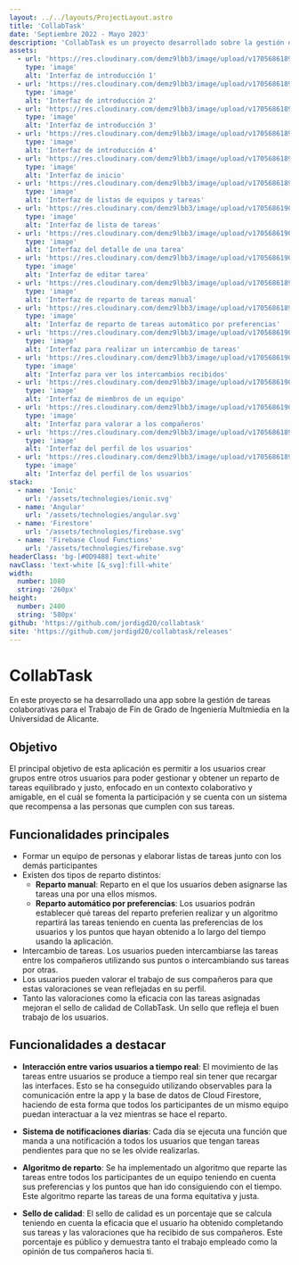 ```yaml
---
layout: ../../layouts/ProjectLayout.astro
title: 'CollabTask'
date: 'Septiembre 2022 - Mayo 2023'
description: 'CollabTask es un proyecto desarrollado sobre la gestión de tareas colaborativas para el Trabajo de Fin de Grado de Ingeniería Multmiedia en la Universidad de Alicante.'
assets: 
  - url: 'https://res.cloudinary.com/demz9lbb3/image/upload/v1705686189/collabtask/o589sohg2t0fwwgs7nxd.webp'
    type: 'image' 
    alt: 'Interfaz de introducción 1'
  - url: 'https://res.cloudinary.com/demz9lbb3/image/upload/v1705686189/collabtask/cxfdumzeaefsaz5vgl8k.webp'
    type: 'image' 
    alt: 'Interfaz de introducción 2'
  - url: 'https://res.cloudinary.com/demz9lbb3/image/upload/v1705686189/collabtask/beqbtihymahfvpcm2gnk.webp'
    type: 'image' 
    alt: 'Interfaz de introducción 3'
  - url: 'https://res.cloudinary.com/demz9lbb3/image/upload/v1705686189/collabtask/ilpklkijuxk1zcnsdmlc.webp'
    type: 'image' 
    alt: 'Interfaz de introducción 4'
  - url: 'https://res.cloudinary.com/demz9lbb3/image/upload/v1705686189/collabtask/s0eyrawjhux520bedvgq.webp'
    type: 'image' 
    alt: 'Interfaz de inicio'
  - url: 'https://res.cloudinary.com/demz9lbb3/image/upload/v1705686189/collabtask/gxguv0yhicgsh1gx4gmb.webp'
    type: 'image' 
    alt: 'Interfaz de listas de equipos y tareas'
  - url: 'https://res.cloudinary.com/demz9lbb3/image/upload/v1705686190/collabtask/ecnn6qoangdkyd6lh89m.webp'
    type: 'image' 
    alt: 'Interfaz de lista de tareas'
  - url: 'https://res.cloudinary.com/demz9lbb3/image/upload/v1705686190/collabtask/rlkivo92r1aitukxe4ce.webp'
    type: 'image' 
    alt: 'Interfaz del detalle de una tarea'
  - url: 'https://res.cloudinary.com/demz9lbb3/image/upload/v1705686190/collabtask/lrxmsg5k6alj4neyz6re.webp'
    type: 'image' 
    alt: 'Interfaz de editar tarea'
  - url: 'https://res.cloudinary.com/demz9lbb3/image/upload/v1705686189/collabtask/p0wk3exw3ukkdswvykxx.webp'
    type: 'image' 
    alt: 'Interfaz de reparto de tareas manual'
  - url: 'https://res.cloudinary.com/demz9lbb3/image/upload/v1705686189/collabtask/ujofn5vqrlzvemaar80s.webp'
    type: 'image' 
    alt: 'Interfaz de reparto de tareas automático por preferencias'
  - url: 'https://res.cloudinary.com/demz9lbb3/image/upload/v1705686190/collabtask/zeoneqewvh5naiotf0cg.webp'
    type: 'image' 
    alt: 'Interfaz para realizar un intercambio de tareas'
  - url: 'https://res.cloudinary.com/demz9lbb3/image/upload/v1705686190/collabtask/ham2f6eazygkygaqmfgj.webp'
    type: 'image' 
    alt: 'Interfaz para ver los intercambios recibidos'
  - url: 'https://res.cloudinary.com/demz9lbb3/image/upload/v1705686190/collabtask/hhxrc5nm4qmtiktnm5mz.webp'
    type: 'image' 
    alt: 'Interfaz de miembros de un equipo'
  - url: 'https://res.cloudinary.com/demz9lbb3/image/upload/v1705686190/collabtask/nzm5ffg5tiktx6u6kivt.webp'
    type: 'image' 
    alt: 'Interfaz para valorar a los compañeros'
  - url: 'https://res.cloudinary.com/demz9lbb3/image/upload/v1705686189/collabtask/ppu2eejidcgpkya6k6ur.webp'
    type: 'image' 
    alt: 'Interfaz del perfil de los usuarios'
  - url: 'https://res.cloudinary.com/demz9lbb3/image/upload/v1705686189/collabtask/jzn6jjhnx0qycxuwqyar.webp'
    type: 'image' 
    alt: 'Interfaz del perfil de los usuarios'
stack:       
  - name: 'Ionic'
    url: '/assets/technologies/ionic.svg'
  - name: 'Angular'
    url: '/assets/technologies/angular.svg'
  - name: 'Firestore'
    url: '/assets/technologies/firebase.svg'
  - name: 'Firebase Cloud Functions'
    url: '/assets/technologies/firebase.svg'
headerClass: 'bg-[#0D9488] text-white'
navClass: 'text-white [&_svg]:fill-white'
width: 
  number: 1080
  string: '260px'
height: 
  number: 2400
  string: '580px'
github: 'https://github.com/jordigd20/collabtask'
site: 'https://github.com/jordigd20/collabtask/releases'
---
```


# CollabTask

En este proyecto se ha desarrollado una app sobre la gestión de tareas colaborativas para el Trabajo de Fin de Grado de Ingeniería Multmiedia en la Universidad de Alicante.

## Objetivo 

El principal objetivo de esta aplicación es permitir a los usuarios crear grupos entre otros usuarios para poder gestionar y obtener un reparto de tareas equilibrado y justo, enfocado en un contexto colaborativo y amigable, en el cuál se fomenta la participación y se cuenta con un sistema que recompensa a las personas que cumplen con sus tareas.

## Funcionalidades principales

- Formar un equipo de personas y elaborar listas de tareas junto con los demás participantes
- Existen dos tipos de reparto distintos:
  - **Reparto manual**: Reparto en el que los usuarios deben asignarse las tareas una por una ellos mismos.
  - **Reparto automático por preferencias**: Los usuarios podrán establecer qué tareas del reparto preferien realizar y un algoritmo repartirá las tareas teniendo en cuenta las preferencias de los usuarios y los puntos que hayan obtenido a lo largo del tiempo usando la aplicación.
- Intercambio de tareas. Los usuarios pueden intercambiarse las tareas entre los compañeros utilizando sus puntos o intercambiando sus tareas por otras.
- Los usuarios pueden valorar el trabajo de sus compañeros para que estas valoraciones se vean reflejadas en su perfil.
- Tanto las valoraciones como la eficacia con las tareas asignadas mejoran el sello de calidad de CollabTask. Un sello que refleja el buen trabajo de los usuarios.

## Funcionalidades a destacar

- **Interacción entre varios usuarios a tiempo real**: El movimiento de las tareas entre usuarios se produce a tiempo real sin tener que recargar las interfaces. Esto se ha conseguido utilizando observables para la comunicación entre la app y la base de datos de Cloud Firestore, haciendo de esta forma que todos los participantes de un mismo equipo puedan interactuar a la vez mientras se hace el reparto.

- **Sistema de notificaciones diarias**: Cada día se ejecuta una función que manda a una notificación a todos los usuarios que tengan tareas pendientes para que no se les olvide realizarlas.

- **Algoritmo de reparto**: Se ha implementado un algoritmo que reparte las tareas entre todos los participantes de un equipo teniendo en cuenta sus preferencias y los puntos que han ido consiguiendo con el tiempo. Este algoritmo reparte las tareas de una forma equitativa y justa.

- **Sello de calidad**: El sello de calidad es un porcentaje que se calcula teniendo en cuenta la eficacia que el usuario ha obtenido completando sus tareas y las valoraciones que ha recibido de sus compañeros. Este porcentaje es público y demuestra tanto el trabajo empleado como la opinión de tus compañeros hacia ti.
